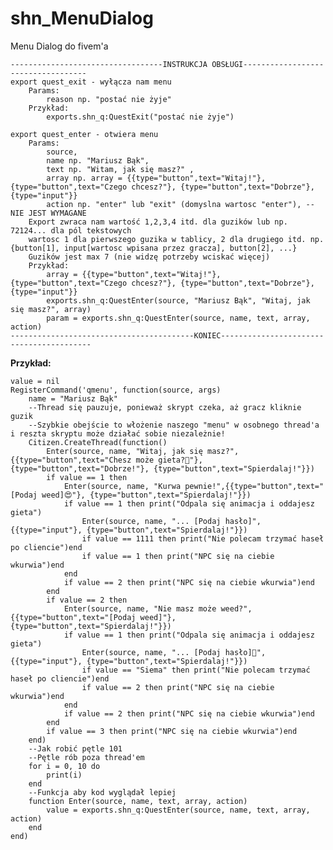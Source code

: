 # shn_MenuDialog
Menu Dialog do fivem'a

    ----------------------------------INSTRUKCJA OBSŁUGI-----------------------------------
    export quest_exit - wyłącza nam menu
        Params:
            reason np. "postać nie żyje"
        Przykład:
            exports.shn_q:QuestExit("postać nie żyje")
        
    export quest_enter - otwiera menu
        Params: 
            source, 
            name np. "Mariusz Bąk", 
            text np. "Witam, jak się masz?" ,
            array np. array = {{type="button",text="Witaj!"}, {type="button",text="Czego chcesz?"}, {type="button",text="Dobrze"}, {type="input"}}
            action np. "enter" lub "exit" (domyslna wartosc "enter"), -- NIE JEST WYMAGANE 
        Export zwraca nam wartość 1,2,3,4 itd. dla guzików lub np. 72124... dla pól tekstowych
        wartosc 1 dla pierwszego guzika w tablicy, 2 dla drugiego itd. np. {button[1], input[wartosc wpisana przez gracza], button[2], ...}
        Guzików jest max 7 (nie widzę potrzeby wciskać więcej)
        Przykład:
            array = {{type="button",text="Witaj!"}, {type="button",text="Czego chcesz?"}, {type="button",text="Dobrze"}, {type="input"}}
            exports.shn_q:QuestEnter(source, "Mariusz Bąk", "Witaj, jak się masz?", array)
            param = exports.shn_q:QuestEnter(source, name, text, array, action)
    -----------------------------------------KONIEC-----------------------------------------

**Przykład:**

    value = nil
    RegisterCommand('qmenu', function(source, args)
        name = "Mariusz Bąk"
        --Thread się pauzuje, ponieważ skrypt czeka, aż gracz kliknie guzik 
        --Szybkie obejście to włożenie naszego "menu" w osobnego thread'a i reszta skryptu może działać sobie niezależnie!
        Citizen.CreateThread(function()
            Enter(source, name, "Witaj, jak się masz?",{{type="button",text="Chesz może gieta?🤔"}, {type="button",text="Dobrze!"}, {type="button",text="Spierdalaj!"}})
            if value == 1 then
                Enter(source, name, "Kurwa pewnie!",{{type="button",text="[Podaj weed]😍"}, {type="button",text="Spierdalaj!"}})
                if value == 1 then print("Odpala się animacja i oddajesz gieta") 
                    Enter(source, name, "... [Podaj hasło]",{{type="input"}, {type="button",text="Spierdalaj!"}})
                    if value == 1111 then print("Nie polecam trzymać haseł po cliencie")end
                    if value == 1 then print("NPC się na ciebie wkurwia")end
                end
                if value == 2 then print("NPC się na ciebie wkurwia")end
            end
            if value == 2 then
                Enter(source, name, "Nie masz może weed?",{{type="button",text="[Podaj weed]"}, {type="button",text="Spierdalaj!"}})
                if value == 1 then print("Odpala się animacja i oddajesz gieta") 
                    Enter(source, name, "... [Podaj hasło]🤔",{{type="input"}, {type="button",text="Spierdalaj!"}})
                    if value == "Siema" then print("Nie polecam trzymać haseł po cliencie")end
                    if value == 2 then print("NPC się na ciebie wkurwia")end   
                end
                if value == 2 then print("NPC się na ciebie wkurwia")end
            end
            if value == 3 then print("NPC się na ciebie wkurwia")end
        end)
        --Jak robić pętle 101 
        --Pętle rób poza thread'em
        for i = 0, 10 do
            print(i)
        end
        --Funkcja aby kod wyglądał lepiej
        function Enter(source, name, text, array, action)
            value = exports.shn_q:QuestEnter(source, name, text, array, action)
        end
    end)
